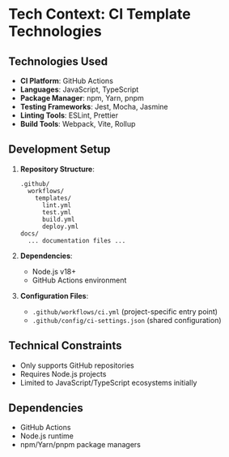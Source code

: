 # Tech Context: CI Template Technologies

## Technologies Used
- **CI Platform**: GitHub Actions
- **Languages**: JavaScript, TypeScript
- **Package Manager**: npm, Yarn, pnpm
- **Testing Frameworks**: Jest, Mocha, Jasmine
- **Linting Tools**: ESLint, Prettier
- **Build Tools**: Webpack, Vite, Rollup

## Development Setup
1. **Repository Structure**:
   ```
   .github/
     workflows/
       templates/
         lint.yml
         test.yml
         build.yml
         deploy.yml
   docs/
     ... documentation files ...
   ```

2. **Dependencies**:
   - Node.js v18+
   - GitHub Actions environment

3. **Configuration Files**:
   - `.github/workflows/ci.yml` (project-specific entry point)
   - `.github/config/ci-settings.json` (shared configuration)

## Technical Constraints
- Only supports GitHub repositories
- Requires Node.js projects
- Limited to JavaScript/TypeScript ecosystems initially

## Dependencies
- GitHub Actions
- Node.js runtime
- npm/Yarn/pnpm package managers
